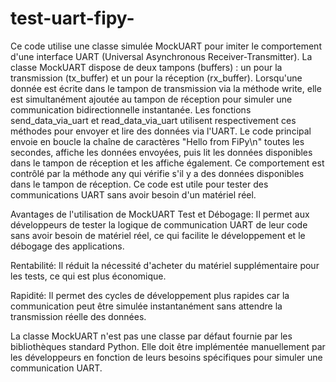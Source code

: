# test-uart-fipy-

Ce code utilise une classe simulée MockUART pour imiter le comportement d'une interface UART (Universal Asynchronous Receiver-Transmitter). La classe MockUART dispose de deux tampons (buffers) : un pour la transmission (tx_buffer) et un pour la réception (rx_buffer). Lorsqu'une donnée est écrite dans le tampon de transmission via la méthode write, elle est simultanément ajoutée au tampon de réception pour simuler une communication bidirectionnelle instantanée. Les fonctions send_data_via_uart et read_data_via_uart utilisent respectivement ces méthodes pour envoyer et lire des données via l'UART. Le code principal envoie en boucle la chaîne de caractères "Hello from FiPy\n" toutes les secondes, affiche les données envoyées, puis lit les données disponibles dans le tampon de réception et les affiche également. Ce comportement est contrôlé par la méthode any qui vérifie s'il y a des données disponibles dans le tampon de réception. Ce code est utile pour tester des communications UART sans avoir besoin d'un matériel réel.

Avantages de l'utilisation de MockUART
Test et Débogage: Il permet aux développeurs de tester la logique de communication UART de leur code sans avoir besoin de matériel réel, ce qui facilite le développement et le débogage des applications.

Rentabilité: Il réduit la nécessité d'acheter du matériel supplémentaire pour les tests, ce qui est plus économique.

Rapidité: Il permet des cycles de développement plus rapides car la communication peut être simulée instantanément sans attendre la transmission réelle des données.

La classe MockUART n'est pas une classe par défaut fournie par les bibliothèques standard Python. Elle doit être implémentée manuellement par les développeurs en fonction de leurs besoins spécifiques pour simuler une communication UART.
